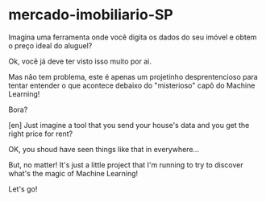 # mercado-imobiliario-SP

Imagina uma ferramenta onde você digita os dados do seu imóvel e obtem o preço ideal do aluguel?

Ok, você já deve ter visto isso muito por ai.

Mas não tem problema, este é apenas um projetinho desprentencioso para tentar entender o que acontece debaixo do "misterioso" capô do Machine Learning! 

Bora?


[en] Just imagine a tool that you send your house's data and you get the right price for rent?

OK, you shoud have seen things like that in everywhere...

But, no matter! It's just a little project that I'm running to try to discover what's the magic of Machine Learning!

Let's go!
